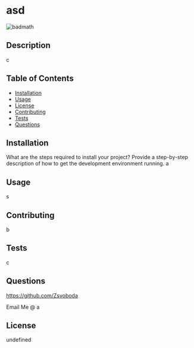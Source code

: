 
  
# asd

![badmath](https://img.shields.io/badge/License-BSD3-<green>)
## Description 


c

## Table of Contents 

* [Installation](#installation)
* [Usage](#usage)
* [License](#license)
* [Contributing](#contributing)
* [Tests](#tests)
* [Questions](#questions)


## Installation

What are the steps required to install your project? Provide a step-by-step description of how to get the development environment running.
a

## Usage 
s

## Contributing
b

## Tests
c

## Questions
https://github.com/Zsvoboda

Email Me @ a

## License
undefined
